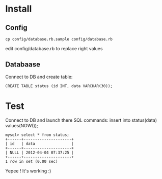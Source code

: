Install
=======

Config
------
	cp config/database.rb.sample config/database.rb

edit config/database.rb to replace right values

Databaase
---------
Connect to DB and create table:

	CREATE TABLE status (id INT, data VARCHAR(30));

Test
====
Connect to DB and launch there SQL commands:
	insert into status(data) values(NOW());

	mysql> select * from status;
	+------+---------------------+
	| id   | data                |
	+------+---------------------+
	| NULL | 2012-04-04 07:37:25 |
	+------+---------------------+
	1 row in set (0.00 sec)

Yepee ! It's working :)
